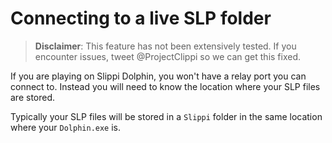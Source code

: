 # Connecting to a live SLP folder

> **Disclaimer**: This feature has not been extensively tested. If you encounter issues, tweet @ProjectClippi so we can get this fixed.

If you are playing on Slippi Dolphin, you won't have a relay port you can connect to. Instead you will need to know the location where your SLP files are stored.

Typically your SLP files will be stored in a `Slippi` folder in the same location where your `Dolphin.exe` is.
